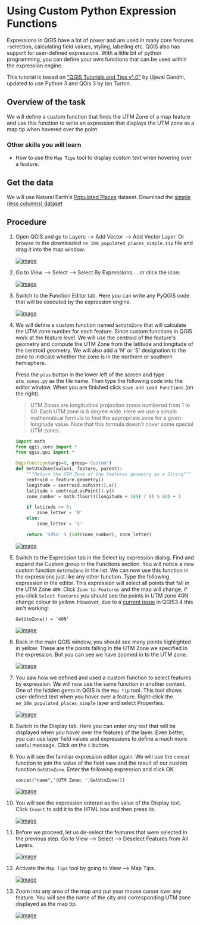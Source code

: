 Using Custom Python Expression Functions
========================================

Expressions in QGIS have a lot of power and are used in many core
features -selection, calculating field values, styling, labelling etc.
QGIS also has support for user-defined expressions. With a little bit of
python programming, you can define your own functions that can be used
within the expression engine.

This tutorial is based on ["QGIS Tutorials and Tips
v1.0"](https://www.qgistutorials.com/en/) by Ujaval Gandhi, updated to
use Python 3 and QGis 3 by Ian Turton.


Overview of the task
--------------------

We will define a custom function that finds the UTM Zone of a map
feature and use this function to write an expression that displays the
UTM zone as a map tip when hovered over the point.

### Other skills you will learn

-   How to use the `Map Tips` tool to display custom text when hovering
    over a feature.

Get the data
------------

We will use Natural Earth's [Populated
Places](http://www.naturalearthdata.com/downloads/10m-cultural-vectors/10m-populated-places/)
dataset. Download the [simple (less columns)
dataset](http://www.naturalearthdata.com/http//www.naturalearthdata.com/download/10m/cultural/ne_10m_populated_places_simple.zip)

Procedure
---------

1.  Open QGIS and go to Layers --&gt; Add Vector --&gt; Add Vector
    Layer. Or browse to the downloaded `ne_10m_populated_places_simple.zip` file
    and drag it into the map window.

    [![image](/images/func/2.png)](/images/func/2.png)

1.  Go to View --&gt; Select --&gt; Select By Expressions.... or click the icon:

    [![image](/images/func/3.png)](/images/func/3.png)

1.  Switch to the Function Editor tab. Here you can write any PyQGIS
    code that will be executed by the expression engine.

    [![image](/images/func/4.png)](/images/func/4.png)

1.  We will define a custom function named `GetUtmZone` that will
    calculate the UTM zone number for each feature. Since custom
    functions in QGIS work at the feature level. We will use the
    centroid of the feature's geometry and compute the UTM Zone from the
    latitude and longitude of the centroid geometry. We will also add a
    'N' or 'S' designation to the zone to indicate whether the zone is
    in the northern or southern hemisphere. 

    Press the `plus` button in the lower left of the screen and type
    `utm_zones.py` as the file name. Then type the following code into the
    editor window. When you are finished click `Save and Load Functions` (on the
    right).
    
    
    >UTM Zones are longitudinal projection zones numbered from 1 to 60. Each
    >UTM zone is 6 degree wide. Here we use a simple mathematical formula to
    >find the appropriate zone for a given longitude value. Note that this
    >formula doesn't cover some special UTM zones.

    ```python
    import math
    from qgis.core import *
    from qgis.gui import *

    @qgsfunction(args=0, group='Custom')
    def GetUtmZone(value1, feature, parent):
        """Return the UTM Zone of the features geometry as a String"""
        centroid = feature.geometry()
        longitude = centroid.asPoint().x()
        latitude = centroid.asPoint().y()
        zone_number = math.floor(((longitude + 180) / 6) % 60) + 1

        if latitude >= 0:
            zone_letter = 'N'
        else:
            zone_letter = 'S'

        return '%d%s' % (int(zone_number), zone_letter)
    ```

    [![image](/images/func/5.png)](/images/func/5.png)

1.  Switch to the Expression tab in the Select by
    expression dialog. Find and expand the Custom group in the Functions
    section. You will notice a new custom function `GetUtmZone` in the
    list. We can now use this function in the expressions just like any
    other function. Type the following expression in the editor. This
    expression will select all points that fall in the UTM Zone `40N`.
    Click `Zoom to Features` and the map will change, if you click `Select
    Features` you should see the points in UTM zone 40N change colour to yellow.
    However, due to a [current
    issue](https://gis.stackexchange.com/questions/312782/custom-function-works-in-zoom-to-features-but-not-select-features) in QGIS3.4 this isn't working!

    ```
    GetUtmZone() = '40N'
    ```

    [![image](/images/func/7.png)](/images/func/7.png)

8.  Back in the main QGIS window, you should see many points highlighted
    in yellow. These are the points falling in the UTM Zone we specified
    in the expression. But you can see we have zoomed in to the UTM zone.

    [![image](/images/func/8.png)](/images/func/8.png)

9.  You saw how we defined and used a custom function to select features
    by expression. We will now use the same function in another context.
    One of the hidden gems in QGIS is the `Map Tip` tool. This tool
    shows user-defined text when you hover over a feature. Right-click
    the `ne_10m_populated_places_simple` layer and select Properties.

    [![image](/images/func/9.png)](/images/func/9.png)

10. Switch to the Display tab. Here you can enter any
    text that will be displayed when you hover over the features of the
    layer. Even better, you can use layer field values and expressions
    to define a much more useful message. Click on the `Ɛ` button.

11. You will see the familiar expression editor again. We will use the
    `concat` function to join the value of the field `name` and the
    result of our custom function `GetUtmZone`. Enter the following
    expression and click OK.

    ```
    concat("name",'|UTM Zone: ',GetUtmZone())
    ```

    [![image](/images/func/11.png)](/images/func/11.png)

12. You will see the expression entered as the value of the Display
    text. Click `Insert` to add it to the HTML box and then press `OK`.

    [![image](/images/func/12.png)](/images/func/12.png)

13. Before we proceed, let us de-select the features that were selected
    in the previous step. Go to
    View --&gt; Select --&gt; Deselect Features
    from All Layers.

    [![image](/images/func/13.png)](/images/func/13.png)

14. Activate the `Map Tips` tool by going to View --&gt; Map
    Tips.

    [![image](/images/func/14.png)](/images/func/14.png)

15. Zoom into any area of the map and put your mouse cursor over any
    feature. You will see the name of the city and corresponding UTM
    zone displayed as the map tip.

    [![image](/images/func/15.png)](/images/func/15.png)
